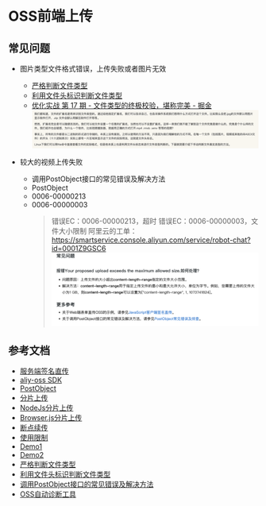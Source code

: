 # OSS前端上传

## 常见问题

- 图片类型文件格式错误，上传失败或者图片无效
  - [严格判断文件类型](https://www.cnblogs.com/SZPLove/p/15740503.html)
  - [利用文件头标识判断文件类型](https://www.cnblogs.com/senior-engineer/p/9541719.html)
  - [优化实战 第 17 期 - 文件类型的终极校验，堪称完美 - 掘金](https://juejin.cn/post/6999241171566329887)
  ![Untitled](/assets/web/技术/upload-1.png)

- 较大的视频上传失败
  - 调用PostObject接口的常见错误及解决方法
  - PostObject
  - 0006-00000213
  - 0006-00000003
    > 错误EC：0006-00000213，超时
    > 错误EC：0006-00000003，文件大小限制
    > 阿里云的工单：<https://smartservice.console.aliyun.com/service/robot-chat?id=0001Z9GSC6>
    > ![Untitled](/assets/web/技术/upload-2.png)

## 参考文档

- [服务端签名直传](https://help.aliyun.com/document_detail/31926.html?spm=a2c4g.31926.0.0)
- [aliy-oss SDK](https://github.com/ali-sdk/ali-oss)
- [PostObject](https://help.aliyun.com/zh/oss/developer-reference/postobject?spm=a2c4g.11186623.0.i31)
- [分片上传](https://help.aliyun.com/zh/oss/user-guide/multipart-upload-12?spm=a2c4g.11186623.0.0.caae58f8ys0bbW)
- [NodeJs分片上传](https://help.aliyun.com/document_detail/111268.html?spm=a2c4g.31992.0.0.3bdf2bbe7agKcL#concept-hgg-3vb-dhb)
- [Browser.js分片上传](https://help.aliyun.com/document_detail/383952.html?spm=5176.smartservice_service_robot_chat_new.0.0.1994f625LSKeFj#section-i82-h8t-p4g)
- [断点续传](https://help.aliyun.com/zh/oss/user-guide/resumable-upload?spm=a2c4g.11186623.0.0.3e1b78e8VeYtkm)
- [使用限制](https://help.aliyun.com/document_detail/54464.html?spm=a2c4g.64945.0.0.4a915656LOKcAb#concept-pzk-crg-tdb)
- [Demo1](https://www.cnblogs.com/flytree/p/16833447.html)
- [Demo2](https://blog.51cto.com/u_16175097/6588986)
- [严格判断文件类型](https://www.cnblogs.com/SZPLove/p/15740503.html)
- [利用文件头标识判断文件类型](https://www.cnblogs.com/senior-engineer/p/9541719.html)
- [调用PostObject接口的常见错误及解决方法](https://help.aliyun.com/zh/oss/how-to-handle-common-errors-when-the-postobject-operation-is-called?spm=a2c4g.11186623.0.0.566544fb5xsv4i)
- [OSS自动诊断工具](https://smartservice.console.aliyun.com/service/robot-chat?spm=5176.smartservice_service_create_ticket_step_1.0.0.13bb3f1bA674XL)
